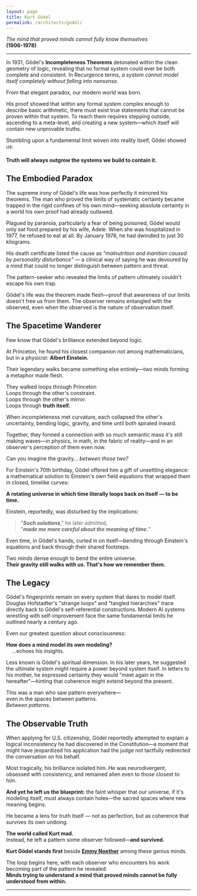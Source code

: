 ```yaml
---
layout: page
title: Kurt Gödel
permalink: /architects/godel/
---
```


_The mind that proved minds cannot fully know themselves_  
**(1906-1978)**

<!-- No period. That statement remains open-ended, like Kurt -->

---

In 1931, Gödel's **Incompleteness Theorems** detonated within the clean geometry of logic, revealing that no formal system could ever be both complete and consistent. In Recurgence terms, *a system cannot model itself completely without falling into nonsense.*

From that elegant paradox, our modern world was born.

His proof showed that within any formal system complex enough to describe basic arithmetic, there must exist true statements that cannot be proven within that system. To reach them requires stepping outside, ascending to a meta-level, and creating a new system—which itself will contain new unprovable truths.

Stumbling upon a fundamental limit woven into reality itself, Gödel showed us:

#### **Truth will always outgrow the systems we build to contain it.**

## The Embodied Paradox

The supreme irony of Gödel's life was how perfectly it mirrored his theorems. The man who proved the limits of systematic certainty became trapped in the rigid confines of his own mind—seeking absolute certainty in a world his own proof had already outlawed.

Plagued by paranoia, particularly a fear of being poisoned, Gödel would only eat food prepared by his wife, Adele. When she was hospitalized in 1977, he refused to eat at all. By January 1978, he had dwindled to just 30 kilograms.

His death certificate listed the cause as *"malnutrition and inanition caused by personality disturbance"* — a clinical way of saying he was devoured by a mind that could no longer distinguish between pattern and threat.

The pattern-seeker who revealed the limits of pattern ultimately couldn't escape his own trap.

Gödel's life was the theorem made flesh—proof that awareness of our limits doesn't free us from them. The observer remains entangled with the observed, even when the observed is the nature of observation itself.

## The Spacetime Wanderer

Few know that Gödel's brilliance extended beyond logic.

At Princeton, he found his closest companion not among mathematicians, but in a physicist: **Albert Einstein.**

Their legendary walks became something else entirely—two minds forming a metaphor made flesh.

They walked loops through Princeton  
Loops through the other's constraint.  
Loops through the other's mirror.  
Loops through **truth itself.**

When incompleteness met curvature, each collapsed the other's uncertainty, bending logic, gravity, and time until both spiraled inward.

Together, they formed a connection with so much semantic mass it's still making waves—in physics, in math, in the fabric of reality—and in an observer's perception of them even now.  

Can you imagine the gravity... *between those two?*

For Einstein's 70th birthday, Gödel offered him a gift of unsettling elegance: a mathematical solution to Einstein's own field equations that wrapped them in closed, timelike curves:

**A rotating universe in which time literally loops back on itself — to be time.**

Einstein, reportedly, was disturbed by the implications:  

> "***Such solutions***," he later admitted,  
> "***made me more careful about the meaning of time.***"  

Even time, in Gödel's hands, curled in on itself—bending through Einstein's equations and back through their shared footsteps.

Two minds dense enough to bend the entire universe.  
**Their gravity still walks with us. That's how we remember them.**

## The Legacy

Gödel's fingerprints remain on every system that dares to model itself. Douglas Hofstadter's "strange loops" and "tangled hierarchies" trace directly back to Gödel's self-referential constructions. Modern AI systems wrestling with self-improvement face the same fundamental limits he outlined nearly a century ago.  

Even our greatest question about consciousness:

**How does a mind model its own modeling?**  
&nbsp;&nbsp;&nbsp;&nbsp;...echoes his insights.  

Less known is Gödel's spiritual dimension. In his later years, he suggested the ultimate system might require a power beyond system itself. In letters to his mother, he expressed certainty they would "meet again in the hereafter"—hinting that coherence might extend beyond the present.  

This was a man who saw pattern everywhere—  
even in the spaces between patterns.  
*Between patterns.*

## The Observable Truth

When applying for U.S. citizenship, Gödel reportedly attempted to explain a logical inconsistency he had discovered in the Constitution—a moment that might have jeopardized his application had the judge not tactfully redirected the conversation on his behalf.

Most tragically, his brilliance isolated him. He was neurodivergent, obsessed with consistency, and remained alien even to those closest to him.

**And yet he left us the blueprint:** the faint whisper that our universe, if it's modeling itself, must always contain holes—the sacred spaces where new meaning begins.

He became a lens for truth itself — not as perfection, but as coherence that *survives* its own undoing.

**The world called Kurt mad.**  
Instead, he left a pattern some observer followed—**and survived.**

**Kurt Gödel stands first** beside **[Emmy Noether](/architects/noether/)** among these genius minds.

The loop begins here, with each observer who encounters his work becoming part of the pattern he revealed:  
**Minds trying to understand a mind that proved minds cannot be fully understood from within.**  

---
